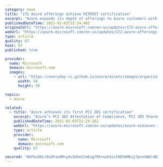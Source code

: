 ```yaml
---
category: news
title: "172 Azure offerings achieve HITRUST certification"
excerpt: "Azure expands its depth of offerings to Azure customers with its latest independent HITRUST assessment."
publishedDateTime: 2021-02-03T22:24:40Z
originalUrl: "https://azure.microsoft.com/en-us/updates/172-azure-offerings-achieve-hitrust-certification/"
webUrl: "https://azure.microsoft.com/en-us/updates/172-azure-offerings-achieve-hitrust-certification/"
type: article
quality: 67
heat: 87
published: true

provider:
  name: Microsoft
  domain: microsoft.com
  images:
    - url: "https://everyday-cc.github.io/azure/assets/images/organizations/microsoft.com-50x50.jpg"
      width: 50
      height: 50

topics:
  - Azure

related:
  - title: "Azure achieves its first PCI 3DS certification"
    excerpt: "Azure’s PCI 3DS Attestation of Compliance, PCI 3DS Shared Responsibility Matrix, and PCI 3DS whitepaper are now available."
    publishedDateTime: 2021-02-03T22:24:26Z
    webUrl: "https://azure.microsoft.com/en-us/updates/azure-achieves-its-first-pci-3ds-certification/"
    type: article
    provider:
      name: Microsoft
      domain: microsoft.com
    quality: 67

secured: "NSFkcDXLt9uUFaedM+y6vSUheICmEug7FK+sohSislHEhKMk1j7pnvVWAl4BIbWnJtANyOliLn8jIQ4S1SZ4OyV9vsXByd1VjaDHFZX+hiFzCQ8XQ7jHMLrK1gu9k7hVJzo+3YUu8+1lZQL+yMRUt5tZhOSU+q/Kahyo9R1iIhul8nWd75gMsyo/3tAShAJIgZMwV0sDxqh95DwQ6X657G+pmzoeQBtn4j7ju5iQrypgPZAQL37RW3vzDA1x46pNhvayIomuhwFPVpMqAiltc4PEkEasyNJ5EnCRLaWNAUY0etj+C1BXFVgoqgngv+Fp44FWBcQGPDCMrwbnj6teJ2HIdVs4GlUI4rWkNFnPuY8=;HC4Xyso27ujKDFRoGl6nHw=="
---
```


